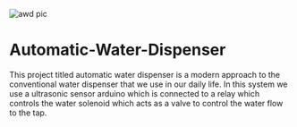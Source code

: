 ![awd pic](https://user-images.githubusercontent.com/55014144/129041800-b87884a3-3d10-4034-9c2a-5d4f534a48cf.jpeg)
# Automatic-Water-Dispenser
This project titled automatic water dispenser is a modern approach to the conventional water dispenser that we use in our daily life. In this system we use a ultrasonic sensor arduino which is connected to a relay which controls the water solenoid which acts as a valve to control the water flow to the tap.
